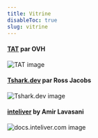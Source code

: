 ```yaml
---
title: Vitrine
disableToc: true
slug: vitrine
---
```


#### [TAT](https://ovh.github.io/tat/overview/) par OVH
![TAT image](/WorkShopTwo/images/showcase/tat.png?width=50pc)

#### [Tshark.dev](https://tshark.dev) par Ross Jacobs
![Tshark.dev image](/WorkShopTwo/images/showcase/tshark_dev.png?width=50pc)

#### [inteliver](https://docs.inteliver.com) by Amir Lavasani
![docs.inteliver.com image](/WorkShopTwo/images/showcase/inteliver_docs.png?width=50pc)